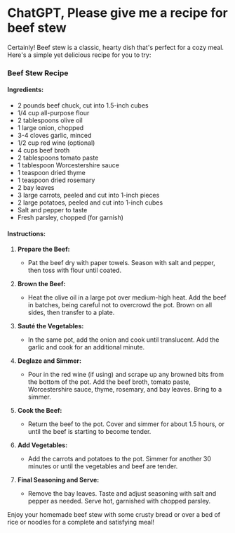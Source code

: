 # ChatGPT, Please give me a recipe for beef stew

Certainly! Beef stew is a classic, hearty dish that's perfect for a cozy meal. Here's a simple yet delicious recipe for you to try:

### Beef Stew Recipe

#### Ingredients:
- 2 pounds beef chuck, cut into 1.5-inch cubes
- 1/4 cup all-purpose flour
- 2 tablespoons olive oil
- 1 large onion, chopped
- 3-4 cloves garlic, minced
- 1/2 cup red wine (optional)
- 4 cups beef broth
- 2 tablespoons tomato paste
- 1 tablespoon Worcestershire sauce
- 1 teaspoon dried thyme
- 1 teaspoon dried rosemary
- 2 bay leaves
- 3 large carrots, peeled and cut into 1-inch pieces
- 2 large potatoes, peeled and cut into 1-inch cubes
- Salt and pepper to taste
- Fresh parsley, chopped (for garnish)

#### Instructions:

1. **Prepare the Beef:**
   - Pat the beef dry with paper towels. Season with salt and pepper, then toss with flour until coated.

2. **Brown the Beef:**
   - Heat the olive oil in a large pot over medium-high heat. Add the beef in batches, being careful not to overcrowd the pot. Brown on all sides, then transfer to a plate.

3. **Sauté the Vegetables:**
   - In the same pot, add the onion and cook until translucent. Add the garlic and cook for an additional minute.

4. **Deglaze and Simmer:**
   - Pour in the red wine (if using) and scrape up any browned bits from the bottom of the pot. Add the beef broth, tomato paste, Worcestershire sauce, thyme, rosemary, and bay leaves. Bring to a simmer.

5. **Cook the Beef:**
   - Return the beef to the pot. Cover and simmer for about 1.5 hours, or until the beef is starting to become tender.

6. **Add Vegetables:**
   - Add the carrots and potatoes to the pot. Simmer for another 30 minutes or until the vegetables and beef are tender.

7. **Final Seasoning and Serve:**
   - Remove the bay leaves. Taste and adjust seasoning with salt and pepper as needed. Serve hot, garnished with chopped parsley.

Enjoy your homemade beef stew with some crusty bread or over a bed of rice or noodles for a complete and satisfying meal!